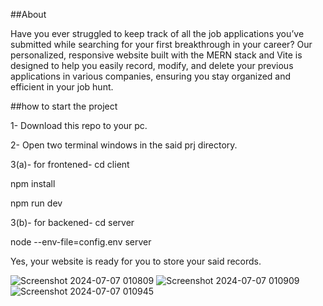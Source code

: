 
##About

Have you ever struggled to keep track of all the job applications you’ve submitted while searching for your first breakthrough in your career? Our personalized, responsive website built with the MERN stack and Vite is designed to help you easily record, modify, and delete your previous applications in various companies, ensuring you stay organized and efficient in your job hunt.

##how to start the project

1- Download this repo to your pc.

2- Open two terminal windows in the said prj directory.

3(a)- for frontened-
cd client

npm install

npm run dev

3(b)- for backened-
cd server

node --env-file=config.env server

Yes, your website is ready for you to store your said records. 

![Screenshot 2024-07-07 010809](https://github.com/21Harshit/jobTracker/assets/102530537/769da7ee-b968-441f-befd-9ae6d8ffb1c5)
![Screenshot 2024-07-07 010909](https://github.com/21Harshit/jobTracker/assets/102530537/8ccd4a83-f1a7-4427-87b8-1aa15d7f78ad)
![Screenshot 2024-07-07 010945](https://github.com/21Harshit/jobTracker/assets/102530537/21e11b35-a604-47cf-82bc-a42e7e2e5440)
